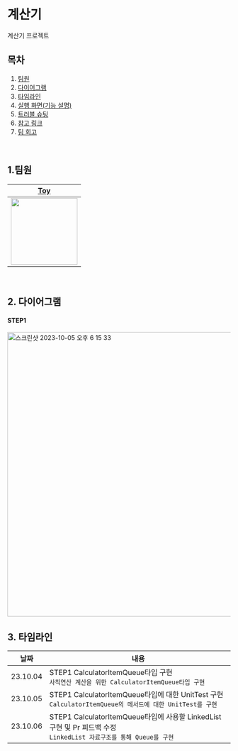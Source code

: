 # 계산기

계산기 프로젝트

## 목차

1. [팀원](#1-팀원)
2. [다이어그램](#2-다이어그램)
3. [타임라인](#3-타임라인)
4. [실행 화면(기능 설명)](#4-실행화면기능-설명)
5. [트러블 슈팅](#5-트러블-슈팅)
6. [참고 링크](#6-참고-링크)
7. [팀 회고](#7-팀-회고)

<br>

## 1.팀원

| [Toy](https://github.com/woohyeon3382)  | 
| :--------: | 
|<img src=https://github.com/woohyeon3382/ios-calculator-app/assets/123448121/08446fcd-aa8e-4214-92ae-282cf39e2c1a height="150"/> |

<br>

## 2. 다이어그램
#### STEP1
<img width="641" alt="스크린샷 2023-10-05 오후 6 15 33" src="https://github.com/woohyeon3382/ios-calculator-app/assets/123448121/162348bf-4418-44f9-89e3-5794aac15619">

<br>

## 3. 타임라인
|날짜|내용|
|------|---|
|23.10.04|STEP1 CalculatorItemQueue타입 구현 <br>`사칙연산 계산을 위한 CalculatorItemQueue타입 구현 `
|23.10.05|STEP1 CalculatorItemQueue타입에 대한 UnitTest 구현 <br> `CalculatorItemQueue의 메서드에 대한 UnitTest를 구현`
|23.10.06|STEP1 CalculatorItemQueue타입에 사용할 LinkedList 구현 및 Pr 피드백 수정 <br> `LinkedList 자료구조를 통해 Queue를 구현`
